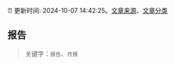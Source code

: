 :alarm_clock: 更新时间: 2024-10-07 14:42:25。[文章来源](/README.md)、[文章分类](/TAGS.md)

## 报告


> 关键字：`报告`、`月报`



